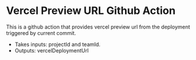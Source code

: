 # Vercel Preview URL Github Action

This is a github action that provides vercel preview url from the deployment triggered by current commit.

- Takes inputs: projectId and teamId.
- Outputs: vercelDeploymentUrl
